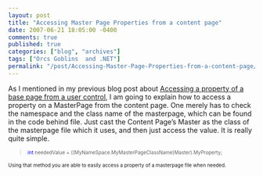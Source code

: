 ```yaml
---
layout: post
title: "Accessing Master Page Properties from a content page"
date: 2007-06-21 18:05:00 -0400
comments: true
published: true
categories: ["blog", "archives"]
tags: ["Orcs Goblins  and .NET"]
permalink: "/post/Accessing-Master-Page-Properties-from-a-content-page/"
---
```

<!-- more -->

<p>As I mentioned in my previous blog post about <a href="http://brendan.enrick.com/post/Accessing-Properties-of-a-Base-Page-from-a-User-Control.aspx" target="_blank">Accessing a property of a base page from a user control</a>, I am going to explain how to access a property on a MasterPage from the content page. One merely has to check the namespace and the class name of the masterpage, which can be found in the code behind file. Just cast the Content Page&rsquo;s Master as the class of the masterpage file which it uses, and then just access the value. It is really quite simple.</p>
<blockquote style="margin-right:0px;" dir="ltr"><span style="color: #0000ff; font-size: x-small;"> </span>
<p><span style="color: #0000ff; font-size: x-small;">int</span><span style="font-size: x-small;"> neededValue = ((MyNameSpace.MyMasterPageClassName)Master).MyProperty;</span></p>
</blockquote>
<p dir="ltr"><span style="font-size: x-small;">Using that method you are able to easily access a property of a masterpage file when needed.</span></p>
